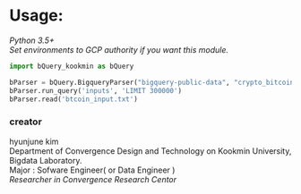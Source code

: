 # Usage:
*Python 3.5+*<br>
*Set environments to GCP authority if you want this module.*

```python
import bQuery_kookmin as bQuery

bParser = bQuery.BigqueryParser("bigquery-public-data", "crypto_bitcoin")
bParser.run_query('inputs', 'LIMIT 300000')
bParser.read('btcoin_input.txt')
```


### creator
hyunjune kim <br>
Department of Convergence Design and Technology on Kookmin University, Bigdata Laboratory. <br>
Major : Sofware Engineer( or Data Engineer ) <br>
*Researcher in Convergence Research Centor*
